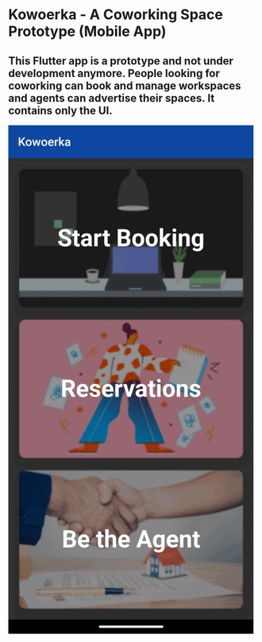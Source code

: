 # Kowoerka - A Coworking Space Prototype (Mobile App)

This Flutter app is a prototype and not under development anymore. 
People looking for coworking can book and manage workspaces and agents can advertise their spaces. It contains only the UI.<br>
---
![](https://github.com/noahjoeris/Kowoerka/blob/master/Kowoerka.gif)
